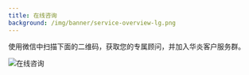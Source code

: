 ```yaml
---
title: 在线咨询
background: /img/banner/service-overview-lg.png
---
```


使用微信中扫描下面的二维码，获取您的专属顾问，并加入华炎客户服务群。

![在线咨询](/assets/contact_by_weixin.png)
